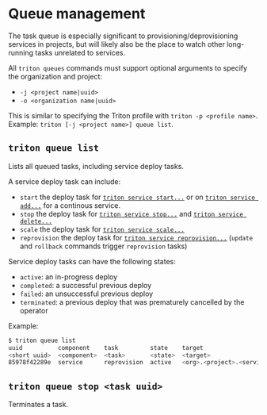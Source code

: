 <!--
    This Source Code Form is subject to the terms of the Mozilla Public
    License, v. 2.0. If a copy of the MPL was not distributed with this
    file, You can obtain one at http://mozilla.org/MPL/2.0/.
-->

<!--
    Copyright 2016 Casey Bisson, Joyent
-->

# Queue management

The task queue is especially significant to provisioning/deprovisioning services in projects, but will likely also be the place to watch other long-running tasks unrelated to services.

All `triton queues` commands must support optional arguments to specify the organization and project:

- `-j <project name|uuid>`
- `-o <organization name|uuid>`

This is similar to specifying the Triton profile with `triton -p <profile name>`. Example: `triton [-j <project name>] queue list`.

## `triton queue list`

Lists all queued tasks, including service deploy tasks. 

A service deploy task can include:

- `start` the deploy task for [`triton service start...`](#triton-service-start-service-uuid-or-name) or on [`triton service add...`](#triton-service-addcreatenew-service-name-service-manifest) for a continous service.
- `stop` the deploy task for [`triton service stop...`](#triton-service-stop-service-uuid-or-name) and [`triton service delete...`](#triton-service-delete-service-uuid-or-name)
- `scale` the deploy task for [`triton service scale...`](#triton-service-scale-service-uuid-or-name-integer-or-relative-integer)
- `reprovision` the deploy task for [`triton service reprovision...`](#triton-service-reprovisionrestart-service-uuid-or-name) (`update` and `rollback` commands trigger `reprovision` tasks)

Service deploy tasks can have the following states:

- `active`: an in-progress deploy
- `completed`: a successful previous deploy
- `failed`: an unsuccessful previous deploy
- `terminated`: a previous deploy that was prematurely cancelled by the operator

Example:

```bash
$ triton queue list
uuid          component    task         state    target
<short uuid>  <component>  <task>       <state>  <target>
85978f42289e  service      reprovision  active   <org>.<project>.<service>
```

## `triton queue stop <task uuid>`

Terminates a task.
